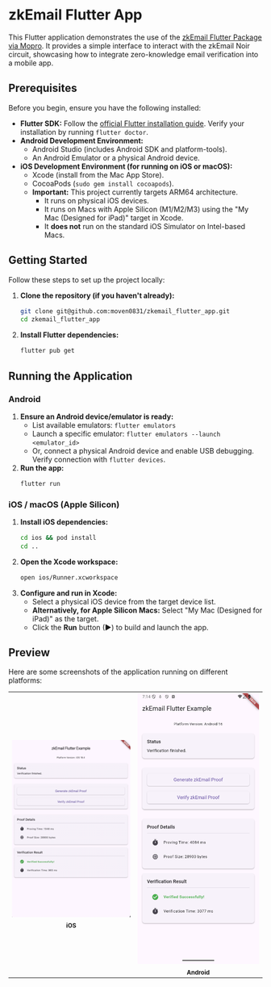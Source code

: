 # zkEmail Flutter App

This Flutter application demonstrates the use of the [zkEmail Flutter Package via Mopro](https://github.com/zkmopro/zkemail_flutter_package). It provides a simple interface to interact with the zkEmail Noir circuit, showcasing how to integrate zero-knowledge email verification into a mobile app.

## Prerequisites

Before you begin, ensure you have the following installed:

*   **Flutter SDK:** Follow the [official Flutter installation guide](https://docs.flutter.dev/get-started/install). Verify your installation by running `flutter doctor`.
*   **Android Development Environment:**
    *   Android Studio (includes Android SDK and platform-tools).
    *   An Android Emulator or a physical Android device.
*   **iOS Development Environment (for running on iOS or macOS):**
    *   Xcode (install from the Mac App Store).
    *   CocoaPods (`sudo gem install cocoapods`).
    *   **Important:** This project currently targets ARM64 architecture.
        *   It runs on physical iOS devices.
        *   It runs on Macs with Apple Silicon (M1/M2/M3) using the "My Mac (Designed for iPad)" target in Xcode.
        *   It **does not** run on the standard iOS Simulator on Intel-based Macs.

## Getting Started

Follow these steps to set up the project locally:

1.  **Clone the repository (if you haven't already):**
    ```bash
    git clone git@github.com:moven0831/zkemail_flutter_app.git
    cd zkemail_flutter_app
    ```

2.  **Install Flutter dependencies:**
    ```bash
    flutter pub get
    ```

## Running the Application

### Android

1.  **Ensure an Android device/emulator is ready:**
    *   List available emulators: `flutter emulators`
    *   Launch a specific emulator: `flutter emulators --launch <emulator_id>`
    *   Or, connect a physical Android device and enable USB debugging. Verify connection with `flutter devices`.
2.  **Run the app:**
    ```bash
    flutter run
    ```

### iOS / macOS (Apple Silicon)

1.  **Install iOS dependencies:**
    ```bash
    cd ios && pod install
    cd ..
    ```
2.  **Open the Xcode workspace:**
    ```bash
    open ios/Runner.xcworkspace
    ```
3.  **Configure and run in Xcode:**
    *   Select a physical iOS device from the target device list.
    *   **Alternatively, for Apple Silicon Macs:** Select "My Mac (Designed for iPad)" as the target.
    *   Click the **Run** button (▶) to build and launch the app.

## Preview

Here are some screenshots of the application running on different platforms:


<table>
  <tr>
    <td align="center">
      <a href="assets/img/ios_zkemail_app.png" target="_blank" rel="noopener noreferrer">
        <img src="assets/img/ios_zkemail_app.png" alt="iOS zkEmail App Example" width="300"/>
      </a>
      <br />
      <sub><b>iOS</b></sub>
    </td>
    <td align="center">
      <a href="assets/img/android_zkemail_app.png" target="_blank" rel="noopener noreferrer">
        <img src="assets/img/android_zkemail_app.png" alt="Android zkEmail App Example" width="300"/>
      </a>
      <br />
      <sub><b>Android</b></sub>
    </td>
  </tr>
</table>